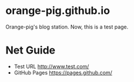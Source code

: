 # orange-pig.github.io
Orange-pig's blog station.
Now, this is a test page.

# Net Guide
- Test URL http://www.test.com/
- GitHub Pages https://pages.github.com/
